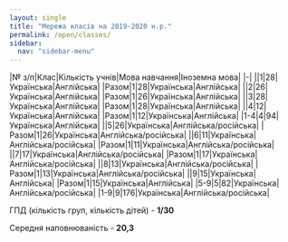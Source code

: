 ```yaml
---
layout: single
title: "Мережа класів на 2019-2020 н.р."
permalink: /open/classes/
sidebar:
  nav: "sidebar-menu"
---
```


|№ з/п|Клас|Кількість учнів|Мова навчання|Іноземна мова|
|-|
||1|28|Українська|Англійська|
|Разом|1|28|Українська|Англійська|
||2|26|Українська|Англійська|
|Разом|1|26|Українська|Англійська|
||3|28|Українська|Англійська|
|Разом|1|28|Українська|Англійська|
||4|12|Українська|Англійська|
|Разом|1|12|Українська|Англійська|
|1-4|4|94|Українська|Англійська|
||5|26|Українська|Англійська/російська|
|Разом|1|26|Українська|Англійська/російська|
||6|11|Українська|Англійська/російська|
|Разом|1|11|Українська|Англійська/російська|
||7|17|Українська|Англійська/російська|
|Разом|1|17|Українська|Англійська/російська|
||8|13|Українська|Англійська/російська|
|Разом|1|13|Українська|Англійська/російська|
||9|15|Українська|Англійська|
|Разом|1|15|Українська|Англійська|
|5-9|5|82|Українська|Англійська/російська|
|1-9|9|176|Українська|Англійська/російська|

ГПД (кількість груп, кількість дітей) - **1/30**

Середня наповнюваність - **20,3**

